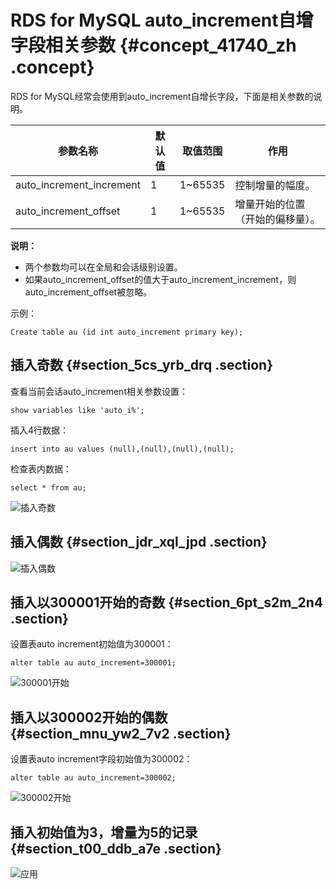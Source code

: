# RDS for MySQL auto\_increment自增字段相关参数 {#concept_41740_zh .concept}

RDS for MySQL经常会使用到auto\_increment自增长字段，下面是相关参数的说明。

|参数名称|默认值|取值范围|作用|
|----|---|----|--|
|auto\_increment\_increment|1|1~65535|控制增量的幅度。|
|auto\_increment\_offset|1|1~65535|增量开始的位置（开始的偏移量）。|

**说明：** 

-   两个参数均可以在全局和会话级别设置。
-   如果auto\_increment\_offset的值大于auto\_increment\_increment，则auto\_increment\_offset被忽略。

示例：

``` {#codeblock_uj0_ba3_mft}
Create table au (id int auto_increment primary key);
```

## 插入奇数 {#section_5cs_yrb_drq .section}

查看当前会话auto\_increment相关参数设置：

``` {#codeblock_um0_1nt_xpv}
show variables like 'auto_i%';
```

插入4行数据：

``` {#codeblock_owj_tus_c77}
insert into au values (null),(null),(null),(null);
```

检查表内数据：

``` {#codeblock_mx2_87k_pzq}
select * from au;
```

![插入奇数](http://static-aliyun-doc.oss-cn-hangzhou.aliyuncs.com/assets/img/8254/155618064245466_zh-CN.png)

## 插入偶数 {#section_jdr_xql_jpd .section}

![插入偶数](http://static-aliyun-doc.oss-cn-hangzhou.aliyuncs.com/assets/img/8254/155618064245467_zh-CN.png)

## 插入以300001开始的奇数 {#section_6pt_s2m_2n4 .section}

设置表auto increment初始值为300001：

``` {#codeblock_hvq_50u_z4d}
alter table au auto_increment=300001;
```

![300001开始](http://static-aliyun-doc.oss-cn-hangzhou.aliyuncs.com/assets/img/8254/155618064245468_zh-CN.png)

## 插入以300002开始的偶数 {#section_mnu_yw2_7v2 .section}

设置表auto increment字段初始值为300002：

``` {#codeblock_ynk_j6t_2zh}
alter table au auto_increment=300002;
```

![300002开始](http://static-aliyun-doc.oss-cn-hangzhou.aliyuncs.com/assets/img/8254/155618064245470_zh-CN.png)

## 插入初始值为3，增量为5的记录 {#section_t00_ddb_a7e .section}

![应用](http://static-aliyun-doc.oss-cn-hangzhou.aliyuncs.com/assets/img/8254/155618064345471_zh-CN.png)

